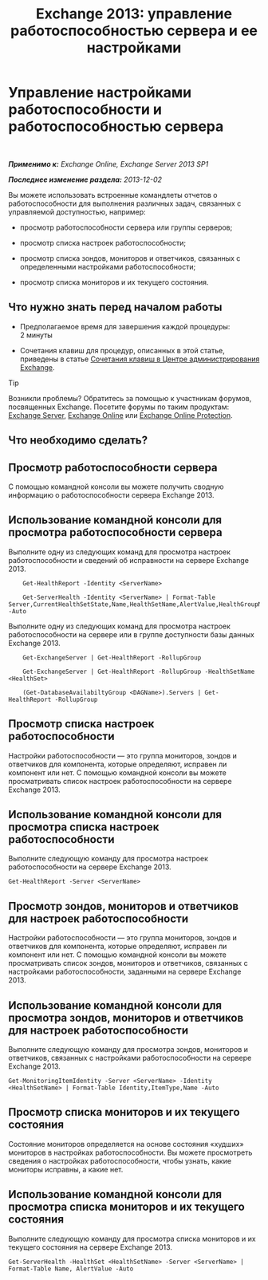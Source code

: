 ﻿---
title: 'Exchange 2013: управление работоспособностью сервера и ее настройками'
TOCTitle: Управление настройками работоспособности и работоспособностью сервера
ms:assetid: a4f84312-6cfa-4f17-9707-676aadab1143
ms:mtpsurl: https://technet.microsoft.com/ru-ru/library/Dn482054(v=EXCHG.150)
ms:contentKeyID: 59890405
ms.date: 04/30/2018
mtps_version: v=EXCHG.150
ms.translationtype: HT
---

# Управление настройками работоспособности и работоспособностью сервера

 

_**Применимо к:** Exchange Online, Exchange Server 2013 SP1_

_**Последнее изменение раздела:** 2013-12-02_

Вы можете использовать встроенные командлеты отчетов о работоспособности для выполнения различных задач, связанных с управляемой доступностью, например:

  - просмотр работоспособности сервера или группы серверов;

  - просмотр списка настроек работоспособности;

  - просмотр списка зондов, мониторов и ответчиков, связанных с определенными настройками работоспособности;

  - просмотр списка мониторов и их текущего состояния.

## Что нужно знать перед началом работы

  - Предполагаемое время для завершения каждой процедуры: 2 минуты

  - Сочетания клавиш для процедур, описанных в этой статье, приведены в статье [Сочетания клавиш в Центре администрирования Exchange](keyboard-shortcuts-in-the-exchange-admin-center-exchange-online-protection-help.md).

> [!TIP]  
> Возникли проблемы? Обратитесь за помощью к участникам форумов, посвященных Exchange. Посетите форумы по таким продуктам: <a href="https://go.microsoft.com/fwlink/p/?linkid=60612">Exchange Server</a>, <a href="https://go.microsoft.com/fwlink/p/?linkid=267542">Exchange Online</a> или <a href="https://go.microsoft.com/fwlink/p/?linkid=285351">Exchange Online Protection</a>.


## Что необходимо сделать?

## Просмотр работоспособности сервера

С помощью командной консоли вы можете получить сводную информацию о работоспособности сервера Exchange 2013.

## Использование командной консоли для просмотра работоспособности сервера

Выполните одну из следующих команд для просмотра настроек работоспособности и сведений об исправности на сервере Exchange 2013.

```
    Get-HealthReport -Identity <ServerName>
```
```
    Get-ServerHealth -Identity <ServerName> | Format-Table Server,CurrentHealthSetState,Name,HealthSetName,AlertValue,HealthGroupName -Auto
```

Выполните одну из следующих команд для просмотра настроек работоспособности на сервере или в группе доступности базы данных Exchange 2013.

```
    Get-ExchangeServer | Get-HealthReport -RollupGroup

```
```
    Get-ExchangeServer | Get-HealthReport -RollupGroup -HealthSetName <HealthSet>
```
```
    (Get-DatabaseAvailabiltyGroup <DAGName>).Servers | Get-HealthReport -RollupGroup
```

## Просмотр списка настроек работоспособности

Настройки работоспособности — это группа мониторов, зондов и ответчиков для компонента, которые определяют, исправен ли компонент или нет. С помощью командной консоли вы можете просматривать список настроек работоспособности на сервере Exchange 2013.

## Использование командной консоли для просмотра списка настроек работоспособности

Выполните следующую команду для просмотра настроек работоспособности на сервере Exchange 2013.

    Get-HealthReport -Server <ServerName>

## Просмотр зондов, мониторов и ответчиков для настроек работоспособности

Настройки работоспособности — это группа мониторов, зондов и ответчиков для компонента, которые определяют, исправен ли компонент или нет. С помощью командной консоли вы можете просматривать список зондов, мониторов и ответчиков, связанных с настройками работоспособности, заданными на сервере Exchange 2013.

## Использование командной консоли для просмотра зондов, мониторов и ответчиков для настроек работоспособности

Выполните следующую команду для просмотра зондов, мониторов и ответчиков, связанных с настройками работоспособности на сервере Exchange 2013.

    Get-MonitoringItemIdentity -Server <ServerName> -Identity <HealthSetName> | Format-Table Identity,ItemType,Name -Auto

## Просмотр списка мониторов и их текущего состояния

Состояние мониторов определяется на основе состояния «худших» мониторов в настройках работоспособности. Вы можете просмотреть сведения о настройках работоспособности, чтобы узнать, какие мониторы исправны, а какие нет.

## Использование командной консоли для просмотра списка мониторов и их текущего состояния

Выполните следующую команду для просмотра списка мониторов и их текущего состояния на сервере Exchange 2013.

    Get-ServerHealth -HealthSet <HealthSetName> -Server <ServerName> | Format-Table Name, AlertValue -Auto


